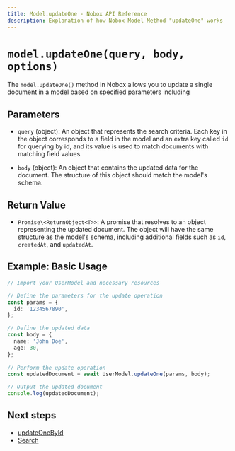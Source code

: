 ```yaml
---
title: Model.updateOne - Nobox API Reference
description: Explanation of how Nobox Model Method "updateOne" works
---
```


# `model.updateOne(query, body, options)`

The `model.updateOne()` method in Nobox allows you to update a single document in a model based on specified parameters including

## Parameters
- `query` (object): An object that represents the search criteria. Each key in the object corresponds to a field in the model and an extra key called `id` for querying by id, and its value is used to match documents with matching field values.

- `body` (object): An object that contains the updated data for the document. The structure of this object should match the model's schema.

## Return Value

- `Promise\<ReturnObject<T>>`: A promise that resolves to an object representing the updated document. The object will have the same structure as the model's schema, including additional fields such as `id`, `createdAt`, and `updatedAt`.

## Example: Basic Usage

```ts
// Import your UserModel and necessary resources

// Define the parameters for the update operation
const params = {
  id: '1234567890',
};

// Define the updated data
const body = {
  name: 'John Doe',
  age: 30,
};
         
// Perform the update operation
const updatedDocument = await UserModel.updateOne(params, body);

// Output the updated document
console.log(updatedDocument);
```

## Next steps
- [updateOneById](/methods/update-one-by-id)
- [Search](/methods/search)


